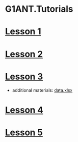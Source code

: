# G1ANT.Tutorials

# [Lesson 1](Lesson1.md)

# [Lesson 2](Lesson2.md)

# [Lesson 3](Lesson3.md)
* additional materials:
[data.xlsx](data.xlsx)

# [Lesson 4](Lesson4.md)

# [Lesson 5](Lesson5.md)
